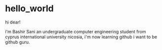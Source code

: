 # hello_world

hi dear!

i'm Bashir Sani an undergraduate computer engineering student from cyprus international university nicosia, i'm now learning github i want to be github guru.
